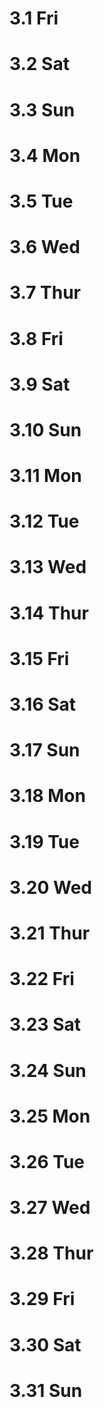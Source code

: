 # 3.1 Fri
# 3.2 Sat
# 3.3 Sun
# 3.4 Mon
# 3.5 Tue
# 3.6 Wed
# 3.7 Thur
# 3.8 Fri
# 3.9 Sat
# 3.10 Sun
# 3.11 Mon
# 3.12 Tue
# 3.13 Wed
# 3.14 Thur
# 3.15 Fri
# 3.16 Sat
# 3.17 Sun
# 3.18 Mon
# 3.19 Tue
# 3.20 Wed
# 3.21 Thur
# 3.22 Fri
# 3.23 Sat
# 3.24 Sun
# 3.25 Mon
# 3.26 Tue
# 3.27 Wed
# 3.28 Thur
# 3.29 Fri
# 3.30 Sat
# 3.31 Sun
